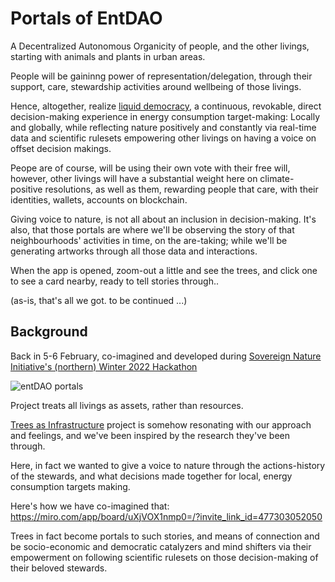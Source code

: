 # Portals of EntDAO


A Decentralized Autonomous Organicity of people, and the other livings, starting with animals and plants in urban areas.

People will be gaininng power of representation/delegation, through their support, care, stewardship activities around wellbeing of those livings. 

Hence, altogether, realize [liquid democracy](https://en.wikipedia.org/wiki/Liquid_democracy), a continuous, revokable, direct decision-making experience in energy consumption target-making: Locally and globally, while reflecting nature positively and constantly via real-time data and scientific rulesets empowering other livings on having a voice on offset decision makings.

Peope are of course, will be using their own vote with their free will, however, other livings will have a substantial weight here on climate-positive resolutions, as well as them, rewarding people that care, with their identities, wallets, accounts on blockchain.

Giving voice to nature, is not all about an inclusion in decision-making. It's also, that those portals are where we'll be observing the story of that neighbourhoods' activities in time, on the are-taking; while we'll be generating artworks through all those data and interactions.

When the app is opened, zoom-out a little and see the trees, and click one to see a card nearby, ready to tell stories through.. 

(as-is, that's all we got. to be continued ...)

## Background

Back in 5-6 February, co-imagined and developed during [Sovereign Nature Initiative's (northern) Winter 2022 Hackathon](https://sovereignnature.com/winter-2022-hackathon-challenge)

![entDAO portals](https://i.imgur.com/PCw4wB5.png)

Project treats all livings as assets, rather than resources. 

[Trees as Infrastructure](https://treesasinfrastructure.com) project is somehow resonating with our approach and feelings, and we've been inspired by the research they've been through.

Here, in fact we wanted to give a voice to nature through the actions-history of the stewards, and what decisions made together for local, energy consumption targets making. 

Here's how we have co-imagined that:
https://miro.com/app/board/uXjVOX1nmp0=/?invite_link_id=477303052050

Trees in fact become portals to such stories, and means of connection and be socio-economic and democratic catalyzers and mind shifters via their empowerment on following scientific rulesets on those decision-making of their beloved stewards.
